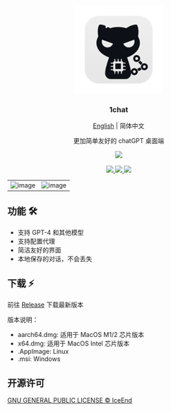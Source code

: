 <p align="center">
  <img src="./app-icon.png" width="200" />
  <h3 align="center">1chat</h3>
  <p align="center">
    <a href="./README.md">English</a>
    <span>|</span>
    <span>简体中文</span>
  </p>
  <p align="center">更加简单友好的 chatGPT 桌面端</p>
  <p align="center">
    <img src="https://img.shields.io/badge/platform-masOS%20%7C%20Linux%20%7C%20Windows-lightgrey.svg?style=for-the-badge" />
  </p>
  <p align="center">
    <a target="__blank" href="https://github.com/IceEnd/1chat/releases">
      <img src="https://img.shields.io/github/release/iceend/1chat.svg?style=for-the-badge" />
    </a>
    <a target="__blank" href="https://github.com/IceEnd/1chat/actions">
      <img src="https://img.shields.io/github/actions/workflow/status/iceend/1chat/publish.yml?style=for-the-badge">
    </a>
    <a target="__blank" href="https://github.com/IceEnd/1chat/blob/master/LICENSE">
      <img src="https://img.shields.io/github/license/IceEnd/1chat.svg?style=for-the-badge" />
    </a>
  </p>
</p>

| | |
|:-------:|:-----:|
| ![image](https://user-images.githubusercontent.com/11556339/236784044-fa4ea34f-dc18-4f2e-be45-5b485cd56a6d.png) | ![image](https://user-images.githubusercontent.com/11556339/236784204-428e7c29-0207-419f-acc3-b2bee2c15666.png) |

## 功能 :hammer_and_wrench:

- 支持 GPT-4 和其他模型
- 支持配置代理
- 简洁友好的界面
- 本地保存的对话，不会丢失

## 下载 :zap:

前往 [Release](https://github.com/IceEnd/1chat/releases) 下载最新版本

版本说明：

- aarch64.dmg: 适用于 MacOS M1/2 芯片版本
- x64.dmg: 适用于 MacOS Intel 芯片版本
- .AppImage: Linux
- .msi: Windows

## 开源许可

[GNU GENERAL PUBLIC LICENSE © IceEnd](./LICENSE)
